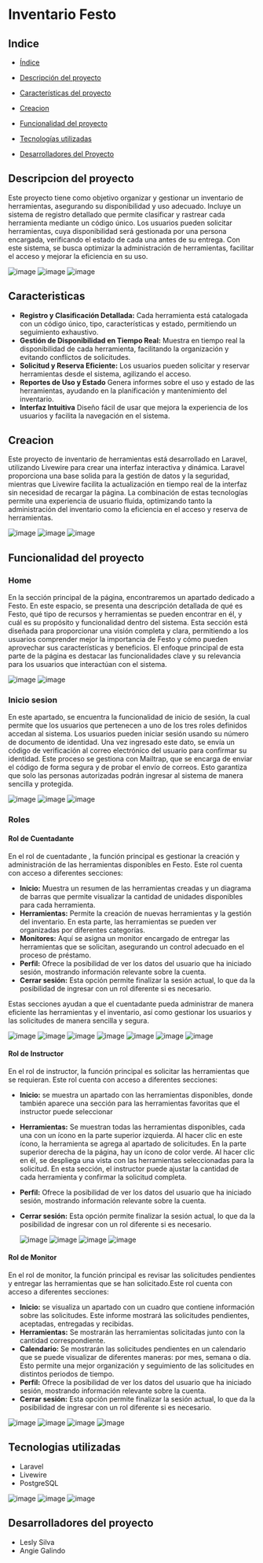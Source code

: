 

# Inventario Festo




## Indice

* [Índice](#índice)

* [Descripción del proyecto](#Descripción-del-proyecto)

* [Características del proyecto](#Características-del-proyecto)

* [Creacion](#Creacion)

* [Funcionalidad del proyecto](#Funcionalidad-del-proyecto)

* [Tecnologías utilizadas](#tecnologías-utilizadas)

* [Desarrolladores del Proyecto](#desarrolladores)






## Descripcion del proyecto

Este proyecto tiene como objetivo organizar y gestionar un inventario de herramientas, asegurando su disponibilidad y uso adecuado. Incluye un sistema de registro detallado que permite clasificar y rastrear cada herramienta mediante un código único. Los usuarios pueden solicitar herramientas, cuya disponibilidad será gestionada por una persona encargada, verificando el estado de cada una antes de su entrega. Con este sistema, se busca optimizar la administración de herramientas, facilitar el acceso y mejorar la eficiencia en su uso.


![image](https://github.com/user-attachments/assets/c3148fdc-9c01-4c38-8e2c-a9f34018e930)
![image](https://github.com/user-attachments/assets/5f9b9f09-0269-4a63-949c-dab53e95c942)
![image](https://github.com/user-attachments/assets/56c8570e-66ca-434c-837d-37e9943b0b28)




## Caracteristicas

- **Registro y Clasificación Detallada:** 
Cada herramienta está catalogada con un código único, tipo, características y estado, permitiendo un seguimiento exhaustivo.
- **Gestión de Disponibilidad en Tiempo Real:**
Muestra en tiempo real la disponibilidad de cada herramienta, facilitando la organización y evitando conflictos de solicitudes.
- **Solicitud y Reserva Eficiente:**
 Los usuarios pueden solicitar y reservar herramientas desde el sistema, agilizando el acceso.
- **Reportes de Uso y Estado**
Genera informes sobre el uso y estado de las herramientas, ayudando en la planificación y mantenimiento del inventario.
- **Interfaz Intuitiva**
Diseño fácil de usar que mejora la experiencia de los usuarios y facilita la navegación en el sistema.



## Creacion

Este proyecto de inventario de herramientas está desarrollado en Laravel, utilizando Livewire para crear una interfaz interactiva y dinámica. Laravel proporciona una base solida para la gestión de datos y la seguridad, mientras que Livewire facilita la actualización en tiempo real de la interfaz sin necesidad de recargar la página. La combinación de estas tecnologías permite una experiencia de usuario fluida, optimizando tanto la administración del inventario como la eficiencia en el acceso y reserva de herramientas.

![image](https://github.com/user-attachments/assets/2030530b-8bff-4fcb-9e97-06831cc3c832)
![image](https://github.com/user-attachments/assets/cd6a956c-1911-43e7-ae76-512d8bdbbc9b)
![image](https://github.com/user-attachments/assets/0e33f577-dcac-4e66-82a4-39c352c4b9c3)




## Funcionalidad del proyecto

### Home
En la sección principal de la página, encontraremos un apartado dedicado a Festo. En este espacio, se presenta una descripción detallada de qué es Festo, qué tipo de recursos y herramientas se pueden encontrar en él, y cuál es su propósito y funcionalidad dentro del sistema. Esta sección está diseñada para proporcionar una visión completa y clara, permitiendo a los usuarios comprender mejor la importancia de Festo y cómo pueden aprovechar sus características y beneficios. El enfoque principal de esta parte de la página es destacar las funcionalidades clave y su relevancia para los usuarios que interactúan con el sistema.

![image](https://github.com/user-attachments/assets/1bc5915f-b7d8-4dff-a38a-8fe6e8c8a721)
![image](https://github.com/user-attachments/assets/bc4028f4-615e-4039-bcde-e8c93b14c47b)


### Inicio sesion

En este apartado, se encuentra la funcionalidad de inicio de sesión, la cual permite que los usuarios que pertenecen a uno de los tres roles definidos accedan al sistema. Los usuarios pueden iniciar sesión usando su número de documento de identidad. Una vez ingresado este dato, se envía un código de verificación al correo electrónico del usuario para confirmar su identidad. Este proceso se gestiona con Mailtrap, que se encarga de enviar el código de forma segura y de probar el envío de correos. Esto garantiza que solo las personas autorizadas podrán ingresar al sistema de manera sencilla y protegida.

![image](https://github.com/user-attachments/assets/622ef83f-3be5-4d12-a3fe-903d47e1569a)
![image](https://github.com/user-attachments/assets/5398494f-9a82-4bbb-8ffc-e82fe3baa246)
![image](https://github.com/user-attachments/assets/23e8de38-30a7-4af9-ac3e-916f7d34ec24)

### Roles

#### Rol de Cuentadante



En el rol de cuentadante , la función principal es gestionar la creación y administración de las herramientas disponibles en Festo. Este rol cuenta con acceso a diferentes secciones:

- **Inicio:** Muestra un resumen de las herramientas creadas y un diagrama de barras que permite visualizar la cantidad de unidades disponibles para cada herramienta.
- **Herramientas:** Permite la creación de nuevas herramientas y la gestión del inventario. En esta parte, las herramientas se pueden ver organizadas por diferentes categorías.
- **Monitores:** Aquí se asigna un monitor encargado de entregar las herramientas que se solicitan, asegurando un control adecuado en el proceso de préstamo.
- **Perfil:** Ofrece la posibilidad de ver los datos del usuario que ha iniciado sesión, mostrando información relevante sobre la cuenta.
- **Cerrar sesión:** Esta opción permite finalizar la sesión actual, lo que da la posibilidad de ingresar con un rol diferente si es necesario.
  
Estas secciones ayudan a que el cuentadante pueda administrar de manera eficiente las herramientas y el inventario, así como gestionar los usuarios y las solicitudes de manera sencilla y segura.

![image](https://github.com/user-attachments/assets/9d0d0ac2-0e07-4fe9-8841-855552ad885d)
![image](https://github.com/user-attachments/assets/af138f31-41e3-44c0-bd87-2a9a333433f6)
![image](https://github.com/user-attachments/assets/00092f59-6012-482c-8dde-b75dbea2486d)
![image](https://github.com/user-attachments/assets/82f51806-1496-43dd-8b9c-8aafc373f3b9)
![image](https://github.com/user-attachments/assets/b88f7f7d-831f-499d-8270-5655009a3583)
![image](https://github.com/user-attachments/assets/793048ed-3ef1-46e8-810d-c4d765ddd847)
![image](https://github.com/user-attachments/assets/3be264de-927e-4b34-92b0-7c1f3b07cbad)



#### Rol de Instructor

En el rol de instructor, la función principal es solicitar las herramientas que se requieran. Este rol cuenta con acceso a diferentes secciones:

- **Inicio:** se muestra un apartado con las herramientas disponibles, donde también aparece una sección para las herramientas favoritas que el instructor puede seleccionar
- **Herramientas:** Se muestran todas las herramientas disponibles, cada una con un ícono en la parte superior izquierda. Al hacer clic en este ícono, la herramienta se agrega al apartado de solicitudes.
En la parte superior derecha de la página, hay un ícono de color verde. Al hacer clic en él, se despliega una vista con las herramientas seleccionadas para la solicitud. En esta sección, el instructor puede ajustar la cantidad de cada herramienta y confirmar la solicitud completa.
- **Perfil:** Ofrece la posibilidad de ver los datos del usuario que ha iniciado sesión, mostrando información relevante sobre la cuenta.
- **Cerrar sesión:**  Esta opción permite finalizar la sesión actual, lo que da la posibilidad de ingresar con un rol diferente si es necesario.

  ![image](https://github.com/user-attachments/assets/cd44a14d-e466-4972-a1d4-ebac7fe2e908)
  ![image](https://github.com/user-attachments/assets/4289137d-2cc6-4880-a29b-628736ed8667)
  ![image](https://github.com/user-attachments/assets/f18c492f-759a-45f8-9899-4a1ce865fa6b)
  ![image](https://github.com/user-attachments/assets/00bea034-79bc-461c-a4f4-f2f76e903b8b)


#### Rol de Monitor

En el rol de monitor, la función principal es revisar las solicitudes pendientes y entregar las herramientas que se han solicitado.Este rol cuenta con acceso a diferentes secciones:
- **Inicio:** se visualiza un apartado con un cuadro que contiene información sobre las solicitudes. Este informe mostrará las solicitudes pendientes, aceptadas, entregadas y recibidas.
- **Herramientas:** Se mostrarán las herramientas solicitadas junto con la cantidad correspondiente.
- **Calendario:** Se mostrarán las solicitudes pendientes en un calendario que se puede visualizar de diferentes maneras: por mes, semana o día. Esto permite una mejor organización y seguimiento de las solicitudes en distintos periodos de tiempo.
- **Perfil:** Ofrece la posibilidad de ver los datos del usuario que ha iniciado sesión, mostrando información relevante sobre la cuenta.
- **Cerrar sesión:** Esta opción permite finalizar la sesión actual, lo que da la posibilidad de ingresar con un rol diferente si es necesario.

![image](https://github.com/user-attachments/assets/d560214f-6bb5-4d6c-a774-7c628488de48)
![image](https://github.com/user-attachments/assets/c807f0ba-ac0d-477e-a249-67d6550a5da2)
![image](https://github.com/user-attachments/assets/4a0de188-22f1-4af0-ae01-1976c1308e82)
![image](https://github.com/user-attachments/assets/bf61195d-577b-4774-9d47-443fbc7a09e7)

## Tecnologias utilizadas
- Laravel
- Livewire
- PostgreSQL

![image](https://github.com/user-attachments/assets/79fcedab-ee46-4064-be86-89772be781d3)
![image](https://github.com/user-attachments/assets/2b370302-e852-4c4d-9ec5-5cdf292fff21)
![image](https://github.com/user-attachments/assets/fe74dd79-09a0-41bf-929e-331510de7260)





## Desarrolladores del proyecto
- Lesly Silva
- Angie Galindo





